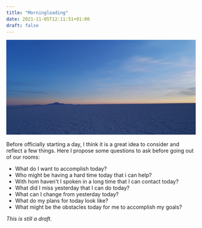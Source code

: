 ```yaml
---
title: "Morningloading"
date: 2021-11-05T12:11:51+01:00
draft: false
---
```


![sunrise](/pics/morning.jpg)

Before officially starting a day, I think it is a great idea to consider and reflect a few things. Here I propose some questions to ask before going out of our rooms:

- What do I want to accomplish today?
- Who might be having a hard time today that i can help?
- With hom haven't I spoken in a long time that I can contact today?
- What did I miss yesterday that I can do today?
- What can I change from yesterday today?
- What do my plans for today look like?
- What might be the obstacles today for me to accomplish my goals?

*This is still a draft.*
